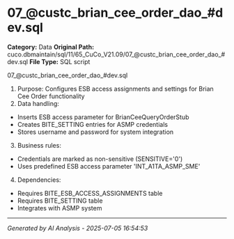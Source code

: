 # 07_@custc_brian_cee_order_dao_#dev.sql

**Category:** Data
**Original Path:** cuco.dbmaintain/sql/11/65_CuCo_V21.09/07_@custc_brian_cee_order_dao_#dev.sql
**File Type:** SQL script

07_@custc_brian_cee_order_dao_#dev.sql
1. Purpose: Configures ESB access assignments and settings for Brian Cee Order functionality
2. Data handling:
- Inserts ESB access parameter for BrianCeeQueryOrderStub
- Creates BITE_SETTING entries for ASMP credentials
- Stores username and password for system integration
3. Business rules:
- Credentials are marked as non-sensitive (SENSITIVE='0')
- Uses predefined ESB access parameter 'INT_A1TA_ASMP_SME'
4. Dependencies:
- Requires BITE_ESB_ACCESS_ASSIGNMENTS table
- Requires BITE_SETTING table
- Integrates with ASMP system

---
*Generated by AI Analysis - 2025-07-05 16:54:53*
